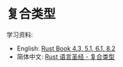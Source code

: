# 复合类型

学习资料:

- English: [Rust Book 4.3, 5.1, 6.1, 8.2](https://doc.rust-lang.org/book/ch04-03-slices.html)
- 简体中文: [Rust 语言圣经 - 复合类型](https://course.rs/basic/compound-type/intro.html)
